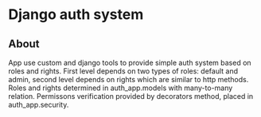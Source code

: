 # Django auth system
## About
App use custom and django tools to provide simple auth system based on roles and rights. First level depends on two types of roles: default and admin, second level depends on rights which are similar to http methods. Roles and rights determined in auth_app.models with many-to-many relation.
Permissons verification provided by decorators method, placed in auth_app.security.